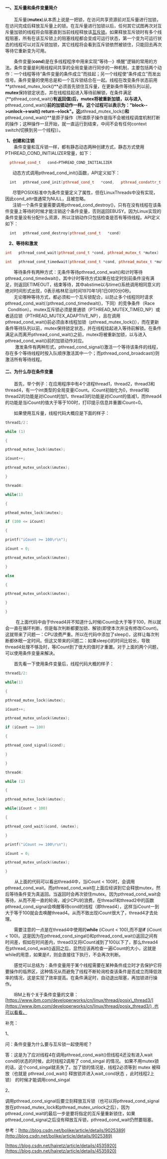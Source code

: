 #### 一、互斥量和条件变量简介

　　互斥量(**mutex**)从本质上说是一把锁，在访问共享资源前对互斥量进行加锁，在访问完成后释放互斥量上的锁。在互斥量进行加锁以后，任何其它试图再次对互斥量加锁的线程将会阻塞直到当前线程释放该[互斥锁](https://so.csdn.net/so/search?q=%E4%BA%92%E6%96%A5%E9%94%81&spm=1001.2101.3001.7020)。如果释放互斥锁时有多个线程阻塞，所有在该互斥锁上的阻塞线程都会变成可运行状态，第一个变为可运行状态的线程可以对互斥锁加锁，其它线程将会看到互斥锁依然被锁住，只能回去再次等待它重新变为可用。

　　条件变量(**cond**)是在多线程程序中用来实现“等待--》唤醒”逻辑的常用的方法。条件变量是利用线程间共享的全局变量进行同步的一种机制，主要包括两个动作：一个线程等待“条件变量的条件成立”而挂起；另一个线程使“条件成立”而发出信号。条件变量的使用总是和一个互斥锁结合在一起。线程在改变条件状态前用**pthread\_mutex\_lock()**必须首先锁住互斥量，在更新条件等待队列以前，**mutex**保持锁定状态，并在线程挂起进入等待前解锁，在条件满足(**pthread\_cond\_wait()**有返回值)后，**mutex**将被重新加锁，以与进入**pthread\_cond\_wait()**前的加锁动作一样。这个过程可以表示为："**block-->unlock-->wait() return-->lock**"。这**pthread\_mutex\_lock()**和**pthread\_cond\_wait()**是原子操作（所谓原子操作是指不会被线程调度机制打断的操作；这种操作一旦开始，就一直运行到结束，中间不会有任何context switch(切换到另一个线程)）。

 **1、创建和注销**     
       条件变量和互斥锁一样，都有静态动态两种创建方式，静态方式使用PTHREAD\_COND\_INITIALIZER常量，如下：     

```cpp
  pthread_cond_t   cond=PTHREAD_COND_INITIALIZER
```

      动态方式调用pthread\_cond\_init()函数，API定义如下：     

```cpp
  int   pthread_cond_init(pthread_cond_t   *cond,   pthread_condattr_t   *cond_attr)
```

      尽管POSIX标准中为条件变量定义了属性，但在LinuxThreads中没有实现，因此cond\_attr值通常为NULL，且被忽略。     
      注销一个条件变量需要调用pthread\_cond\_destroy()，只有在没有线程在该条件变量上等待的时候才能注销这个条件变量，否则返回EBUSY。因为Linux实现的条件变量没有分配什么资源，所以注销动作只包括检查是否有等待线程。API定义如下：

```cpp
  int   pthread_cond_destroy(pthread_cond_t   *cond)
```

   **2、等待和激发**  

```cpp
int   pthread_cond_wait(pthread_cond_t *cond, pthread_mutex_t *mutex)   

int   pthread_cond_timedwait(pthread_cond_t *cond, pthread_mutex_t *mutex, const struct timespec *abstime)    
```

       等待条件有两种方式：无条件等待pthread\_cond\_wait()和计时等待pthread\_cond\_timedwait()，其中计时等待方式如果在给定时刻前条件没有满足，则返回ETIMEOUT，结束等待，其中abstime以与time()系统调用相同意义的绝对时间形式出现，0表示格林尼治时间1970年1月1日0时0分0秒。    
       无论哪种等待方式，都必须和一个互斥锁配合，以防止多个线程同时请求pthread\_cond\_wait(（pthread\_cond\_timedwait()，下同）的竞争条件（Race   Condition）。mutex互斥锁必须是普通锁（PTHREAD\_MUTEX\_TIMED\_NP）或者适应锁（PTHREAD\_MUTEX\_ADAPTIVE\_NP），且在调用pthread\_cond\_wait()前必须由本线程加锁（pthread\_mutex\_lock()），而在更新条件等待队列以前，mutex保持锁定状态，并在线程挂起进入等待前解锁。在条件满足从而离开pthread\_cond\_wait()之前，mutex将被重新加锁，以与进入pthread\_cond\_wait()前的加锁动作对应。     
        激发条件有两种形式，pthread\_cond\_signal()激活一个等待该条件的线程，存在多个等待线程时按入队顺序激活其中一个；而pthread\_cond\_broadcast()则激活所有等待线程。  

#### 二、为什么存在条件变量

　　首先，举个例子：在应用程序中有4个进程thread1，thread2，thread3和thread4，有一个int类型的全局变量iCount。iCount初始化为0，thread1和thread2的功能是对iCount的加1，thread3的功能是对iCount的值减1，而thread4的功能是当iCount的值大于等于100时，打印提示信息并重置iCount=0。

　　如果使用互斥量，线程代码大概应是下面的样子：

```cpp
thread1/2：

while (1)

{

pthread_mutex_lock(&mutex);

iCount++;

pthread_mutex_unlock(&mutex);

}

thread4:

while(1)

{

pthead_mutex_lock(&mutex);

if (100 <= iCount)

{

printf("iCount >= 100\r\n");

iCount = 0;

pthread_mutex_unlock(&mutex);

}

else

{

pthread_mutex_unlock(&mutex);

}

}
```

　     在上面代码中由于thread4并不知道什么时候iCount会大于等于100，所以就会一直在循环判断，但是每次判断都要加锁、解锁(即使本次并没有修改iCount)。这就带来了问题一：CPU浪费严重。所以在代码中添加了sleep()，这样让每次判断都休眠一定时间。但这又带来的问题二：如果sleep()的时间比较长，导致thread4处理不够及时，等iCount到了很大的值时才重置。对于上面的两个问题，可以使用条件变量来解决。

　　首先看一下使用条件变量后，线程代码大概的样子：

```cpp
thread1/2:

while(1)

{

pthread_mutex_lock(&mutex);

iCount++;

pthread_mutex_unlock(&mutex);

if (iCount >= 100)

{

pthread_cond_signal(&cond);

}

}

thread4:

while (1)

{

pthread_mutex_lock(&mutex);

while(iCount < 100)

{

pthread_cond_wait(&cond, &mutex);

}

printf("iCount >= 100\r\n");

iCount = 0;

pthread_mutex_unlock(&mutex);

}
```

　    从上面的代码可以看出thread4中，当iCount < 100时，会调用pthread\_cond\_wait。而pthread\_cond\_wait在上面应经讲到它会释放mutex，然后等待条件变为真返回。当返回时会再次锁住mutex。因为pthread\_cond\_wait会等待，从而不用一直的轮询，减少CPU的浪费。在thread1和thread2中的函数pthread\_cond\_signal会唤醒等待cond的线程（即thread4），这样当iCount一到大于等于100就会去唤醒thread4。从而不致出现iCount很大了，thread4才去处理。

　　需要注意的一点是在thread4中使用的**while** (iCount < 100),而不是**if** (iCount < 100)。这是因为在pthread\_cond\_singal()和pthread\_cond\_wait()返回之间有时间差，假如在时间差内，thread3又将iCount减到了100以下了，那么thread4在pthread\_cond\_wait()返回之后，显然应该再检查一遍iCount的大小，这就是while的用意，如果是if，则会直接往下执行，不会再次判断。

　　感觉可以总结为：条件变量用于某个线程需要在某种条件成立时才去保护它将要操作的临界区，这种情况从而避免了线程不断轮询检查该条件是否成立而降低效率的情况，这是实现了效率提高。在条件满足时，自动退出阻塞，再加锁进行操作。

　　IBM上有个关于条件变量的文章：[https://www.ibm.com/developerworks/cn/linux/thread/posix\_thread3/](https://www.ibm.com/developerworks/cn/linux/thread/posix_thread3/) ,也可以看看。

补充：

1、

问：条件变量为什么要与互斥锁一起使用呢？

答：这是为了应对线程4在调用pthread\_cond\_wait()但线程4还没有进入wait cond的状态的时候，此时线程2调用了 cond\_singal 的情况。 如果不用mutex锁的话，这个cond\_singal就丢失了。加了锁的情况是，线程2必须等到 mutex 被释放（也就是 pthread\_cod\_wait() 释放锁并进入wait\_cond状态 ，此时线程2上锁） 的时候才能调用cond\_singal

2、

调用pthread\_cond\_signal后要立刻释放互斥锁（也可以将pthread\_cond\_signal放在pthread\_mutex\_lock和pthread\_mutex\_unlock之后），因为pthread\_cond\_wait的最后一步是要将指定的互斥量重新锁住，如果pthread\_cond\_signal之后没有释放互斥锁，pthread\_cond\_wait仍然要阻塞。

参考：[http://blog.csdn.net/bolike/article/details/9025389](http://blog.csdn.net/bolike/article/details/9025389)

[https://blog.csdn.net/hairetz/article/details/4535920](https://blog.csdn.net/hairetz/article/details/4535920)